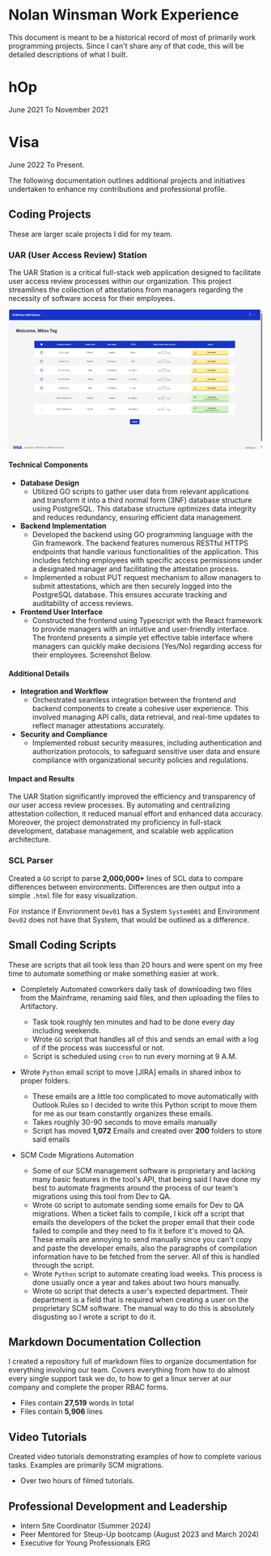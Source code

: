 # Nolan Winsman Work Experience

This document is meant to be a historical record of most of primarily work programming projects. Since I can't share any of that code, this will be detailed descriptions of what I built.

# hOp

June 2021 To November 2021

# Visa

June 2022 To Present.

The following documentation outlines additional projects and initiatives undertaken to enhance my contributions and professional profile.

## Coding Projects

These are larger scale projects I did for my team.

### UAR (User Access Review) Station 

The UAR Station is a critical full-stack web application designed to facilitate user access review processes within our organization. This project streamlines the collection of attestations from managers regarding the necessity of software access for their employees.

<img src="images/uar_frontend_example_2024.png" width="600">

#### Technical Components
- **Database Design**
    - Utilized GO scripts to gather user data from relevant applications and transform it into a third normal form (3NF) database structure using PostgreSQL. This database structure optimizes data integrity and reduces redundancy, ensuring efficient data management.
- **Backend Implementation**
    - Developed the backend using GO programming language with the Gin framework. The backend features numerous RESTful HTTPS endpoints that handle various functionalities of the application. This includes fetching employees with specific access permissions under a designated manager and facilitating the attestation process.
    - Implemented a robust PUT request mechanism to allow managers to submit attestations, which are then securely logged into the PostgreSQL database. This ensures accurate tracking and auditability of access reviews.
- **Frontend User Interface**
    - Constructed the frontend using Typescript with the React framework to provide managers with an intuitive and user-friendly interface. The frontend presents a simple yet effective table interface where managers can quickly make decisions (Yes/No) regarding access for their employees. Screenshot Below.

#### Additional Details

- **Integration and Workflow**
    - Orchestrated seamless integration between the frontend and backend components to create a cohesive user experience. This involved managing API calls, data retrieval, and real-time updates to reflect manager attestations accurately.
- **Security and Compliance**
    - Implemented robust security measures, including authentication and authorization protocols, to safeguard sensitive user data and ensure compliance with organizational security policies and regulations.

#### Impact and Results

The UAR Station significantly improved the efficiency and transparency of our user access review processes. By automating and centralizing attestation collection, it reduced manual effort and enhanced data accuracy. Moreover, the project demonstrated my proficiency in full-stack development, database management, and scalable web application architecture.

### SCL Parser

Created a `GO` script to parse **2,000,000+** lines of SCL data to compare differences between environments. Differences are then output into a simple `.html` file for easy visualization.

For instance if Envrionment `Dev01` has a System `System001` and Environment `Dev02` does not have that System, that would be outlined as a difference.

## Small Coding Scripts

These are scripts that all took less than 20 hours and were spent on my free time to automate something or make something easier at work.
 
- Completely Automated coworkers daily task of downloading two files from the Mainframe, renaming said files, and then uploading the files to Artifactory.
    - Task took roughly ten minutes and had to be done every day including weekends.
    - Wrote `GO` script that handles all of this and sends an email with a log of if the process was successful or not.
    - Script is scheduled using `cron` to run every morning at 9 A.M.

- Wrote `Python` email script to move [JIRA] emails in shared inbox to proper folders.
    - These emails are a little too complicated to move automatically with Outlook Rules so I decided to write this Python script to move them for me as our team constantly organizes these emails.
    - Takes roughly 30-90 seconds to move emails manually
    - Script has moved **1,072** Emails and created over **200** folders to store said emails

- SCM Code Migrations Automation
    - Some of our SCM management software is proprietary and lacking many basic features in the tool's API, that being said I have done my best to automate fragments around the process of our team's migrations using this tool from Dev to QA.
    - Wrote `GO` script to automate sending some emails for Dev to QA migrations. 
    When a ticket fails to compile, I kick off a script that emails the developers of the ticket the proper email that their code failed to compile and they need to fix it before it's moved to QA. These emails are annoying to send manually since you can't copy and 
    paste the developer emails, also the paragraphs of compilation information have to be fetched from the server. All of this is handled through the script.
    - Wrote `Python` script to automate creating load weeks. This process is done usually once a year and takes about two hours manually.
    - Wrote `GO` script that detects a user's expected department. Their department is a field that is required when creating a user on the proprietary SCM software. The manual way to do this is absolutely disgusting so I wrote a script to do it.

## Markdown Documentation Collection

I created a repository full of markdown files to organize documentation for everything involving our team. Covers everything from how to do almost every single support task we do, to how to get a linux server at our company and complete the proper RBAC forms.

- Files contain **27,519** words in total
- Files contain **5,906** lines

## Video Tutorials

Created video tutorials demonstrating examples of how to complete various tasks. Examples are primarily SCM migrations.

- Over two hours of filmed tutorials.

## Professional Development and Leadership

- Intern Site Coordinator (Summer 2024)
- Peer Mentored for Steup-Up bootcamp (August 2023 and March 2024)
- Executive for Young Professionals ERG
